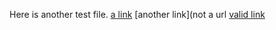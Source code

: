 Here is another test file.
[a link](https://something.com)
[another link](not a url
[valid link](website.com)